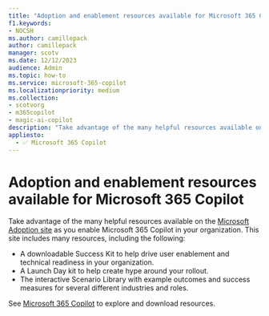 ```yaml
---
title: "Adoption and enablement resources available for Microsoft 365 Copilot"
f1.keywords:
- NOCSH
ms.author: camillepack
author: camillepack
manager: scotv
ms.date: 12/12/2023
audience: Admin
ms.topic: how-to
ms.service: microsoft-365-copilot
ms.localizationpriority: medium
ms.collection: 
- scotvorg
- m365copilot
- magic-ai-copilot
description: "Take advantage of the many helpful resources available on the Adoption site as you enable Microsoft 365 Copilot in your organization."
appliesto:
  - ✅ Microsoft 365 Copilot
---
```


# Adoption and enablement resources available for Microsoft 365 Copilot

Take advantage of the many helpful resources available on the [Microsoft Adoption site](https://adoption.microsoft.com/) as you enable Microsoft 365 Copilot in your organization. This site includes many resources, including the following:

* A downloadable Success Kit to help drive user enablement and technical readiness in your organization.
* A Launch Day kit to help create hype around your rollout.
* The interactive Scenario Library with example outcomes and success measures for several different industries and roles.

See [Microsoft 365 Copilot](https://adoption.microsoft.com/copilot/) to explore and download resources.
